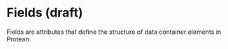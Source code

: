 # Fields (draft)

Fields are attributes that define the structure of data container elements in
Protean.

<!-- Be careful not to choose field names that conflict with the
[Data Container API](../../api/data-containers) like `clean`, `clone`, or
`to_dict`. -->